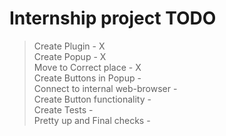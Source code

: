 # Internship project TODO

> Create Plugin - X \
> Create Popup - X \
> Move to Correct place - X \
> Create Buttons in Popup - \
> Connect to internal web-browser - \
> Create Button functionality - \
> Create Tests - \
> Pretty up and Final checks -  